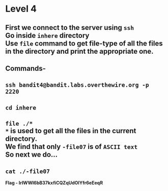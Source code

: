 # Level 4
First we connect to the server using `ssh`<br/>
Go inside `inhere` directory<br/>
Use `file` command to get file-type of all the files in the directory and print the appropriate one.
---
Commands-
---
`ssh bandit4@bandit.labs.overthewire.org -p 2220`
---
`cd inhere`
---
`file ./*`<br/>
`*` is used to get all the files in the current directory.<br/>
We find that only `-file07` is of `ASCII text`<br/>
So next we do...
---
`cat ./-file07`
---
**Flag - lrIWWI6bB37kxfiCQZqUdOIYfr6eEeqR**